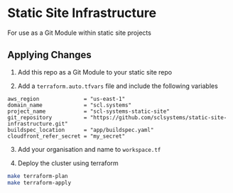 # Static Site Infrastructure

For use as a Git Module within static site projects

## Applying Changes

1. Add this repo as a Git Module to your static site repo

2. Add a `terraform.auto.tfvars` file and include the following variables

```hcl-terraform
aws_region              = "us-east-1"
domain_name             = "scl.systems"
project_name            = "scl-systems-static-site"
git_repository          = "https://github.com/sclsystems/static-site-infrastructure.git"
buildspec_location      = "app/buildspec.yaml"
cloudfront_refer_secret = "my_secret"
```

3. Add your organisation and name to `workspace.tf`

4. Deploy the cluster using terraform

```bash
make terraform-plan
make terraform-apply
```

